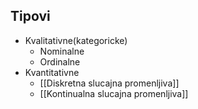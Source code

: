 ## Tipovi
- Kvalitativne(kategoricke)
	- Nominalne
	- Ordinalne
- Kvantitativne
	- [[Diskretna slucajna promenljiva]]
	- [[Kontinualna slucajna promenljiva]]